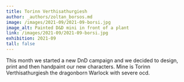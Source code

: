 ```yaml
---
title: Torinn Verthisathurgiesh
author: _authors/zoltan_borsos.md 
image: /images/2021-09/2021-09-borsi.jpg
image_alt: Painted D&D mini in front of a plant
link: /images/2021-09/2021-09-borsi.jpg
exhibition: 2021-09 
tall: false 
---
```

This month we started a new DnD campaign and we decided to design, print and then handpaint our new characters. Mine is Torinn Verthisathurgiesh the dragonborn Warlock with severe ocd.
